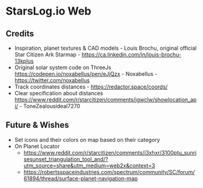 # StarsLog.io Web

## Credits
* Inspiration, planet textures & CAD models - Louis Brochu, original official Star Citizen Ark Starmap -  https://ca.linkedin.com/in/louis-brochu-13kplus
* Original solar system code on ThreeJs https://codepen.io/noxabellus/pen/eJjQzx - Noxabellus - https://twitter.com/noxabellus
* Track coordinates distances - https://redactor.space/coords/
* Clear specification about distances https://www.reddit.com/r/starcitizen/comments/jgwclw/showlocation_api/ - ToneZealousideal7270

## Future & Wishes
* Set icons and their colors on map based on their category
* On Planet Locator 
    - https://www.reddit.com/r/starcitizen/comments/i3xhxr/3100ptu_sunrisesunset_triangulation_tool_and/?utm_source=share&utm_medium=web2x&context=3
    - https://robertsspaceindustries.com/spectrum/community/SC/forum/61894/thread/surface-planet-navigation-map
